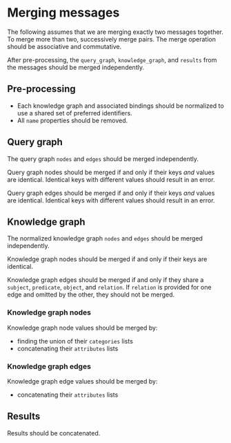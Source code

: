 # Merging messages

The following assumes that we are merging exactly two messages together. To merge more than two, successively merge pairs. The merge operation should be associative and commutative.

After pre-processing, the `query_graph`, `knowledge_graph`, and `results` from the messages should be merged independently.

## Pre-processing

* Each knowledge graph and associated bindings should be normalized to use a shared set of preferred identifiers.
* All `name` properties should be removed.

## Query graph

The query graph `nodes` and `edges` should be merged independently.

Query graph nodes should be merged if and only if their keys _and_ values are identical. Identical keys with different values should result in an error.

Query graph edges should be merged if and only if their keys _and_ values are identical. Identical keys with different values should result in an error.

## Knowledge graph

The normalized knowledge graph `nodes` and `edges` should be merged independently.

Knowledge graph nodes should be merged if and only if their keys are identical.

Knowledge graph edges should be merged if and only if they share a `subject`, `predicate`, `object`, and `relation`. If `relation` is provided for one edge and omitted by the other, they should not be merged.

### Knowledge graph nodes

Knowledge graph node values should be merged by:

* finding the union of their `categories` lists
* concatenating their `attributes` lists

### Knowledge graph edges

Knowledge graph edge values should be merged by:

* concatenating their `attributes` lists

## Results

Results should be concatenated.
